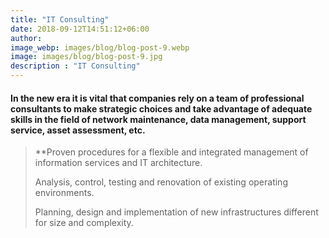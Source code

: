 ```yaml
---
title: "IT Consulting"
date: 2018-09-12T14:51:12+06:00
author:
image_webp: images/blog/blog-post-9.webp
image: images/blog/blog-post-9.jpg
description : "IT Consulting"
---
```


#### In the new era it is vital that companies rely on a team of professional consultants to make strategic choices and take advantage of adequate skills in the field of network maintenance, data management, support service, asset assessment, etc.

> **Proven procedures for a flexible and integrated management of information services and IT architecture.
> 
> Analysis, control, testing and renovation of existing operating environments.
> 
> Planning, design and implementation of new infrastructures different for size and complexity.
